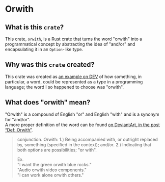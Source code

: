 # Orwith

## What is this `crate`?
This crate, `orwith`, is a Rust crate that turns the word "orwith" into a programmatical concept by abstracting the idea of "and/or" and encapsulating it in an `Option`-like type.

## Why was this `crate` created?
This crate was created as [an example on DEV](https://dev.to/baenencalin/orwith-as-a-programmatical-concept-3eoc) of how something, in particular, a word, could be represented as a type in a programming language; the word I so happened to choose was "orwith".

## What does "orwith" mean?
"Orwith" is a compound of English "or" and English "with" and is a synonym for "and/or".  
A more proper definition of the word can be found [on DeviantArt, in the post “Def: Orwith”](https://www.deviantart.com/kattytheenby/journal/Def-Orwith-950684792).  
> conjunction. Orwith:
>   1.) Being accompanied with, or outright replaced by, something (specified in the context); and/or.
>   2.) Indicating that both options are possibilities; "or with".
> 
> Ex.  
>   "I want the green orwith blue rocks."  
>   "Audio orwith video components."  
>   "I can work alone orwith others."
